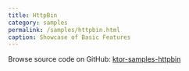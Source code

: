```yaml
---
title: HttpBin
category: samples
permalink: /samples/httpbin.html
caption: Showcase of Basic Features
---
```


Browse source code on GitHub: [ktor-samples-httpbin](https://github.com/ktorio/ktor/tree/master/ktor-samples/ktor-samples-httpbin)
